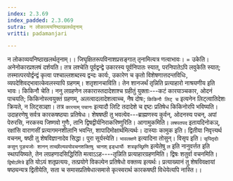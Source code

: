 ```yaml
---
index: 2.3.69
index_padded: 2.3.069
sutra: न लोकाव्ययनिष्ठाखलर्थतृनाम्
vritti: padamanjari

---
```

न लोकाव्ययनिष्ठाखलर्थतृनाम्।। जिघृक्षितरूपविनाशप्रसङ्गात् तृनामित्यत्र णत्वाभावः। = उकेति। अनेनोकारप्रश्लषं दर्शयति। तत्र लश्चेति पूर्वद्वन्द्वे उकारस्य पूर्वनिपातः स्यात्, परनिपातेऽपि लवुकेति स्यात्; तस्मात्परयोर्द्वन्द्वं कृत्वा पश्चाल्लशब्दस्य द्वन्दः कार्यः, उकारेण च कृतो विशेषणात्तदन्तविधिः, व्यपदेशिवद्भावात्केवलस्यापि ग्रहणम्। शतृशानचाविति। तेन शानजर्थं तृन्निति प्रत्याहारो नाश्रयणीय इति भावः। किकिनौ चेति। ननु लग्रहणेन लकारास्तदादेशाश्च ग्रहीतुं युक्ताः---कटं कारयाञ्चकार, ओदनं पाचयति; किकिनोस्त्वयुक्तं ग्रहणम्, अलत्वादलादेशत्वाच्च, नैष दोषः; `किकिनौ लिट् च` इत्यनेन लिट्त्वातिदेशः क्रियते, न लिट्सञ्ज्ञा। तत्र `कारयाम्` `पचानः` इत्यादौ लिटि तदादेशे च द्दष्टः प्रतिषेध किकिनोरपि भविष्यति। उदाहरणेषु सर्वत्र कारकषष्ठ्याः प्रतिषेधः। शेषषष्ठी तु भवत्येव---ब्राह्मणस्य कुर्वन्, ओदनस्य पचन्, अपां पेरुरसि, नरकस्य जिष्णवो गुणैः, तानि द्विषद्वीर्यनिराकरिष्णुरिति। आगामुकमिति। `लषपतपद` इतायदिनोकञ्, रक्षांसि वाराणसीं प्रत्यागमनशीलानि भवन्ति, शापादिमोक्षार्थमित्यर्थः। दास्याः कामुक इति। द्वितीया निवृत्त्यर्थ वचनम्, षष्ठी तु शेषविज्ञानादेव सिद्धा। पुरा सूर्यस्येति। `भावलक्षणे` इत्यादिना तोसुन्। विसृप इति। `सृपितृदोः कसुन्` `पूङ्यजोः शानन्` `ताच्छील्यवयोवचनशक्तिषु चानश्` `इङ्धार्योः शत्रकृच्छ्रिणि` इत्येतेषु `ल` इति नानुवर्त्तत इति स्थापयिष्यते, तेन लग्रहणादसिद्धिरिति मत्वाऽऽह----तृन्निति प्रत्याहारग्रहणमिति।
द्विषः शतुर्वा वचनमिति। `द्विषोऽमित्रे` इति योऽयं शतृप्रत्ययः, तत्प्रयोगे विकल्पेन प्रतिषेधो वक्तव्य इत्यर्थः। प्रत्याख्यानं तु शेषविवक्षायां षष्ठ्यन्यत्र द्वितीयेति, सता च समासप्रतिषेधात्समासे कृत्स्वरार्थ कारकषष्ठी विधेयेत्यपि नास्ति।।